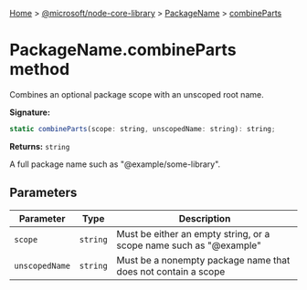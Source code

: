 [Home](./index) &gt; [@microsoft/node-core-library](./node-core-library.md) &gt; [PackageName](./node-core-library.packagename.md) &gt; [combineParts](./node-core-library.packagename.combineparts.md)

# PackageName.combineParts method

Combines an optional package scope with an unscoped root name.

**Signature:**
```javascript
static combineParts(scope: string, unscopedName: string): string;
```
**Returns:** `string`

A full package name such as "@example/some-library".

## Parameters

|  Parameter | Type | Description |
|  --- | --- | --- |
|  `scope` | `string` | Must be either an empty string, or a scope name such as "@example" |
|  `unscopedName` | `string` | Must be a nonempty package name that does not contain a scope |


